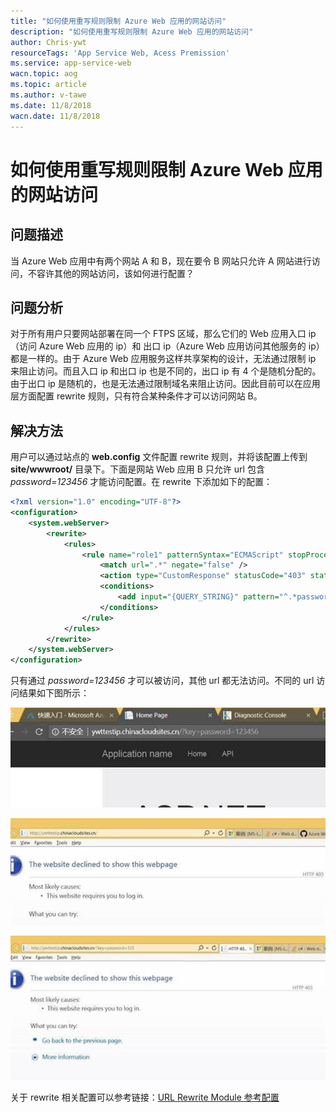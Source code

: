 ```yaml
---
title: "如何使用重写规则限制 Azure Web 应用的网站访问"
description: "如何使用重写规则限制 Azure Web 应用的网站访问"
author: Chris-ywt
resourceTags: 'App Service Web, Acess Premission'
ms.service: app-service-web
wacn.topic: aog
ms.topic: article
ms.author: v-tawe
ms.date: 11/8/2018
wacn.date: 11/8/2018
---
```


# 如何使用重写规则限制 Azure Web 应用的网站访问

## 问题描述

当 Azure Web 应用中有两个网站 A 和 B，现在要令 B 网站只允许 A 网站进行访问，不容许其他的网站访问，该如何进行配置？

## 问题分析

对于所有用户只要网站部署在同一个 FTPS 区域，那么它们的 Web 应用入口 ip（访问 Azure Web 应用的 ip）和 出口 ip（Azure Web 应用访问其他服务的 ip）都是一样的。由于 Azure Web 应用服务这样共享架构的设计，无法通过限制 ip 来阻止访问。而且入口 ip 和出口 ip 也是不同的，出口 ip 有 4 个是随机分配的。由于出口 ip 是随机的，也是无法通过限制域名来阻止访问。因此目前可以在应用层方面配置 rewrite 规则，只有符合某种条件才可以访问网站 B。

## 解决方法

用户可以通过站点的 **web.config** 文件配置 rewrite 规则，并将该配置上传到 **site/wwwroot/** 目录下。下面是网站 Web 应用 B 只允许 url 包含 *password=123456* 才能访问配置。在 rewrite 下添加如下的配置：

```xml
<?xml version="1.0" encoding="UTF-8"?>
<configuration>
    <system.webServer>
        <rewrite>
            <rules>
                <rule name="role1" patternSyntax="ECMAScript" stopProcessing="true">
                    <match url=".*" negate="false" />
                    <action type="CustomResponse" statusCode="403" statusReason="TypeInReasonHere" statusDescription="TypeInDescriptionHere" />
                    <conditions>
                        <add input="{QUERY_STRING}" pattern="^.*password=123456.*$" negate="true" />
                    </conditions>
                </rule>
            </rules>
        </rewrite>
    </system.webServer>
</configuration>
```

只有通过 *password=123456* 才可以被访问，其他 url 都无法访问。不同的 url 访问结果如下图所示：

![url-123456](media/aog-app-service-web-qa-config-permission-only-allow-specified-site-to-access/url-123456.jpg "url-123456")

![no-url](media/aog-app-service-web-qa-config-permission-only-allow-specified-site-to-access/no-url.jpg "no-url")

![url-123](media/aog-app-service-web-qa-config-permission-only-allow-specified-site-to-access/url-123.jpg "url-123")

关于 rewrite  相关配置可以参考链接：[URL Rewrite Module 参考配置](https://docs.microsoft.com/zh-cn/iis/extensions/url-rewrite-module/url-rewrite-module-configuration-reference)